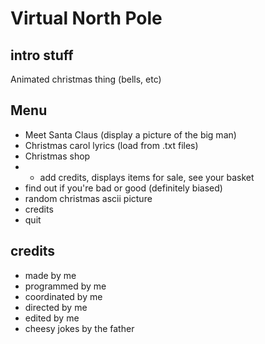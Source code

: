 # Virtual North Pole


## intro stuff

Animated christmas thing (bells, etc)

## Menu

* Meet Santa Claus (display a picture of the big man)
* Christmas carol lyrics (load from .txt files)
* Christmas shop
* * add credits, displays items for sale, see your basket 
* find out if you're bad or good (definitely biased)
* random christmas ascii picture
* credits
* quit 

## credits

* made by me 
* programmed by me
* coordinated by me
* directed by me
* edited by me
* cheesy jokes by the father